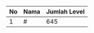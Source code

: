 | No | Nama            | Jumlah Level |
|----|-----------------|--------------|
| 1  | #    |    645        |
